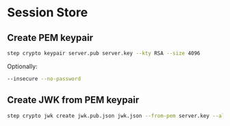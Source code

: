 # Session Store

## Create PEM keypair

```bash
step crypto keypair server.pub server.key --kty RSA --size 4096
```

Optionally:

```bash
--insecure --no-password
```

## Create JWK from PEM keypair

```bash
step crypto jwk create jwk.pub.json jwk.json --from-pem server.key --alg RS384
```

